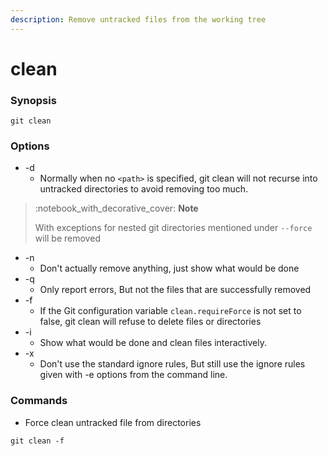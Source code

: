 ```yaml
---
description: Remove untracked files from the working tree
---
```


# clean

### Synopsis

```
git clean
```

### Options

* \-d
  * Normally when no `<path>` is specified, git clean will not recurse into untracked directories to avoid removing too much.

> :notebook\_with\_decorative\_cover: **Note**
>
> With exceptions for nested git directories mentioned under `--force` will be removed

* \-n
  * Don't actually remove anything, just show what would be done
* \-q
  * Only report errors, But not the files that are successfully removed
* \-f
  * If the Git configuration variable `clean.requireForce` is not set to false, git clean will refuse to delete files or directories&#x20;
* \-i
  * Show what would be done and clean files interactively.
* \-x
  * Don't use the standard ignore rules, But still use the ignore rules given with -e options from the command line.

### Commands

* Force clean untracked file from directories

```
git clean -f
```
